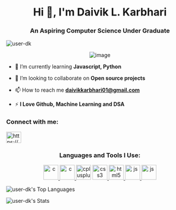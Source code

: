 <h1 align="center">Hi 👋, I'm Daivik L. Karbhari</h1>
<h3 align="center">An Aspiring Computer Science Under Graduate</h3>

<p align="left"> <img src="https://komarev.com/ghpvc/?username=user-dk&label=Profile%20views&color=0e75b6&style=flat" alt="user-dk" /> </p>
<p align="center"> <img src="https://t4.ftcdn.net/jpg/03/13/40/45/360_F_313404541_e9YZ3pht6oEEkMXuhxTboqXA2B2ShNnC.jpg" alt="image" /> </p>

- 🌱 I’m currently learning **Javascript, Python**

- 👯 I’m looking to collaborate on **Open source projects**

- 📫 How to reach me **daivikkarbhari01@gmail.com**

- ⚡ **I Love Github, Machine Learning and DSA**

<h3 align="left">Connect with me:</h3>
<p align="left">
<a href="https://www.linkedin.com/in/daivik-karbhari-0627b4263/" target="_blank" rel="noopener noreferrer"><img align="center" src="https://upload.wikimedia.org/wikipedia/commons/thumb/8/81/LinkedIn_icon.svg/2048px-LinkedIn_icon.svg.png" alt="https://www.linkedin.com/in/daivik-karbhari-0627b4263" height="30" width="40" /></a>
</p>

<h3 align="center">Languages and Tools I Use:</h3>
<p align="center"> 
  <a href="https://docs.python.org/3/" target="_blank" rel="noreferrer"> <img src="https://s3.dualstack.us-east-2.amazonaws.com/pythondotorg-assets/media/community/logos/python-logo-only.png" alt="c" width="40" height="40"/> </a> 
  <a href="https://www.cprogramming.com/" target="_blank" rel="noreferrer"> <img src="https://upload.wikimedia.org/wikipedia/commons/thumb/1/18/C_Programming_Language.svg/1853px-C_Programming_Language.svg.png" alt="c" width="40" height="40"/> </a> 
  <img src="https://www.svgrepo.com/show/303480/c-logo.svg" alt="cplusplus" width="40" height="40"/> 
  <a href="https://www.freecodecamp.org/learn/" target="_blank" rel="noreferrer"> <img src="https://upload.wikimedia.org/wikipedia/commons/thumb/3/3d/CSS.3.svg/1200px-CSS.3.svg.png" alt="css3" width="40" height="40"/> </a> 
  <a href="https://www.freecodecamp.org/learn/" target="_blank" rel="noreferrer"> <img src="https://upload.wikimedia.org/wikipedia/commons/thumb/3/38/HTML5_Badge.svg/1024px-HTML5_Badge.svg.png" alt="html5" width="40" height="40"/> </a> 
  <a href="https://javascript.info/" target="_blank" rel="noreferrer"> <img src="https://upload.wikimedia.org/wikipedia/commons/thumb/d/d4/Javascript-shield.svg/1200px-Javascript-shield.svg.png" alt="js" width="40" height="40"/> </a>
  <a href="https://react.dev/" target="_blank" rel="noreferrer"> <img src="https://upload.wikimedia.org/wikipedia/commons/a/a7/React-icon.svg" alt="js" width="40" height="40"/> </a></p>
  
![user-dk's Top Languages](https://github-readme-stats.vercel.app/api/top-langs/?username=user-dk&theme=tokyonight&show_icons=true&hide_border=false&layout=compact)

![user-dk's Stats](https://github-readme-stats.vercel.app/api?username=user-dk&theme=tokyonight&show_icons=true&hide_border=false&count_private=true)

